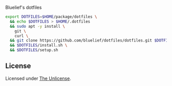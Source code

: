 Bluelief's dotfiles

```sh
export DOTFILES=$HOME/package/dotfiles \
  && echo $DOTFILES > $HOME/.dotfiles
  && sudo apt -y install \
    git \
    curl \
  && git clone https://github.com/bluelief/dotfiles/dotfiles.git $DOTFILES \
  && $DOTFILES/install.sh \
  && $DOTFILES/setup.sh
```


## License

Licensed under [The Unlicense](LICENSE).

